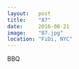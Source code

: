 ```yaml
---
layout:   post
title:    "87"
date:     2016-08-21
image:    "87.jpg"
location: "FiDi, NYC"
---
```


BBQ
